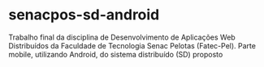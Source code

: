 # senacpos-sd-android
Trabalho final da disciplina de Desenvolvimento de Aplicações Web Distribuídos da Faculdade de Tecnologia Senac Pelotas (Fatec-Pel). Parte mobile, utilizando Android, do sistema distribuído (SD) proposto
